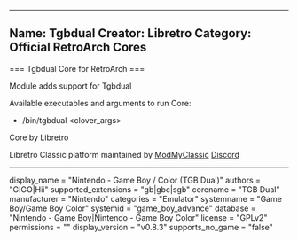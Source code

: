 -----------------------
Name: Tgbdual
Creator: Libretro
Category: Official RetroArch Cores
-----------------------

=== Tgbdual Core for RetroArch ===

Module adds support for Tgbdual

Available executables and arguments to run Core:
- /bin/tgbdual <rom> <clover_args>

Core by Libretro

Libretro Classic platform maintained by [ModMyClassic](https://modmyclassic.com) [Discord](https://discordapp.com/invite/8gygsrw)

-----------------------

display_name = "Nintendo - Game Boy / Color (TGB Dual)"
authors = "GIGO|Hii"
supported_extensions = "gb|gbc|sgb"
corename = "TGB Dual"
manufacturer = "Nintendo"
categories = "Emulator"
systemname = "Game Boy/Game Boy Color"
systemid = "game_boy_advance"
database = "Nintendo - Game Boy|Nintendo - Game Boy Color"
license = "GPLv2"
permissions = ""
display_version = "v0.8.3"
supports_no_game = "false"
